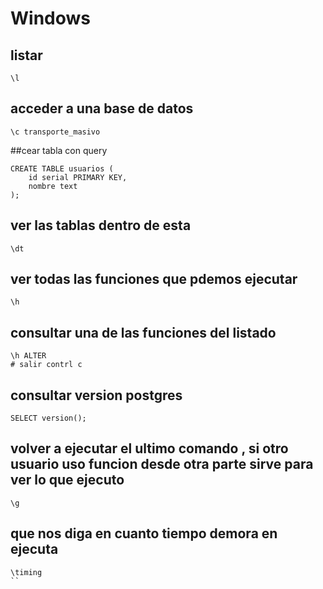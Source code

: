 # Windows
## listar
```
\l
```

## acceder a una base de datos 

```
\c transporte_masivo
```


##cear tabla con query

```
CREATE TABLE usuarios (
    id serial PRIMARY KEY,
    nombre text
);

```

## ver las tablas dentro de esta 
```
\dt
```

## ver todas las funciones que pdemos ejecutar
```
\h
```

## consultar una de las funciones del listado
```
\h ALTER
# salir contrl c
```


## consultar version postgres
```
SELECT version();
```

## volver a ejecutar el ultimo comando , si otro usuario uso funcion desde otra parte sirve para ver lo que ejecuto
```
\g
```

## que nos diga en cuanto tiempo demora en ejecuta

```
\timing
``

